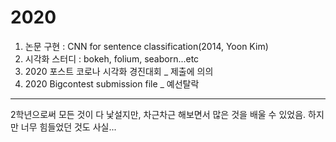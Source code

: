 # 2020
1. 논문 구현 : CNN for sentence classification(2014, Yoon Kim)
2. 시각화 스터디 : bokeh, folium, seaborn...etc
3. 2020 포스트 코로나 시각화 경진대회 _ 제출에 의의
4. 2020 Bigcontest submission file _ 예선탈락 
---------------------------------------------

2학년으로써 모든 것이 다 낯설지만, 차근차근 해보면서 많은 것을 배울 수 있었음. 하지만 너무 힘들었던 것도 사실...
